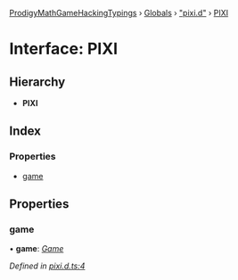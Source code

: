[ProdigyMathGameHackingTypings](../README.md) › [Globals](../globals.md) › ["pixi.d"](../modules/_pixi_d_.md) › [PIXI](_pixi_d_.pixi.md)

# Interface: PIXI

## Hierarchy

* **PIXI**

## Index

### Properties

* [game](_pixi_d_.pixi.md#game)

## Properties

###  game

• **game**: *[Game](_game_d_.game.md)*

*Defined in [pixi.d.ts:4](https://github.com/PatheticMustan/ProdigyMathGameHacking/blob/06c3369/typings/pixi.d.ts#L4)*
